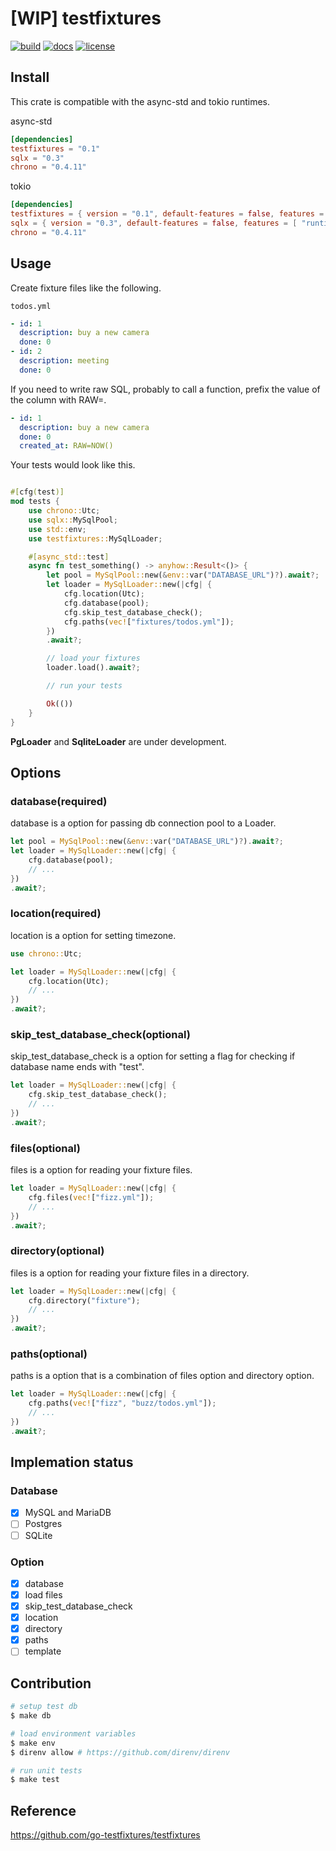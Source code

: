 # [WIP] testfixtures

[![build]](https://github.com/TaKO8Ki/testfixtures/actions) [![docs]](#) [![license]](https://github.com/TaKO8Ki/testfixtures/blob/master/LICENSE) 

[build]: https://img.shields.io/github/workflow/status/TaKO8Ki/testfixtures/CI/master?logo=github
[license]: https://img.shields.io/github/license/TaKO8Ki/testfixtures
[docs]: https://img.shields.io/badge/docs.rs-testfixtures-8da0cb?labelColor=555555&logo=rust

## Install

This crate is compatible with the async-std and tokio runtimes.

async-std

```toml
[dependencies]
testfixtures = "0.1"
sqlx = "0.3"
chrono = "0.4.11"
```

tokio

```toml
[dependencies]
testfixtures = { version = "0.1", default-features = false, features = [ "runtime-tokio" ] }
sqlx = { version = "0.3", default-features = false, features = [ "runtime-tokio", "macros" ] }
chrono = "0.4.11"
```

## Usage

Create fixture files like the following.

`todos.yml`
```yml
- id: 1
  description: buy a new camera
  done: 0
- id: 2
  description: meeting
  done: 0
```

If you need to write raw SQL, probably to call a function, prefix the value of the column with RAW=.

```yml
- id: 1
  description: buy a new camera
  done: 0
  created_at: RAW=NOW()
```

Your tests would look like this.

```rust

#[cfg(test)]
mod tests {
    use chrono::Utc;
    use sqlx::MySqlPool;
    use std::env;
    use testfixtures::MySqlLoader;

    #[async_std::test]
    async fn test_something() -> anyhow::Result<()> {
        let pool = MySqlPool::new(&env::var("DATABASE_URL")?).await?;
        let loader = MySqlLoader::new(|cfg| {
            cfg.location(Utc);
            cfg.database(pool);
            cfg.skip_test_database_check();
            cfg.paths(vec!["fixtures/todos.yml"]);
        })
        .await?;

        // load your fixtures
        loader.load().await?;

        // run your tests

        Ok(())
    }
}

```

**PgLoader** and **SqliteLoader** are under development.

## Options

### database(required)
database is a option for passing db connection pool to a Loader.

```rust
let pool = MySqlPool::new(&env::var("DATABASE_URL")?).await?;
let loader = MySqlLoader::new(|cfg| {
    cfg.database(pool);
    // ...
})
.await?;
```

### location(required)
location is a option for setting timezone.

```rust
use chrono::Utc;

let loader = MySqlLoader::new(|cfg| {
    cfg.location(Utc);
    // ...
})
.await?;
```

### skip_test_database_check(optional)
skip_test_database_check is a option for setting a flag for checking if database name ends with "test".

```rust
let loader = MySqlLoader::new(|cfg| {
    cfg.skip_test_database_check();
    // ...
})
.await?;
```

### files(optional)
files is a option for reading your fixture files.

```rust
let loader = MySqlLoader::new(|cfg| {
    cfg.files(vec!["fizz.yml"]);
    // ...
})
.await?;
```

### directory(optional)
files is a option for reading your fixture files in a directory.

```rust
let loader = MySqlLoader::new(|cfg| {
    cfg.directory("fixture");
    // ...
})
.await?;
```

### paths(optional)
paths is a option that is a combination of files option and directory option.

```rust
let loader = MySqlLoader::new(|cfg| {
    cfg.paths(vec!["fizz", "buzz/todos.yml"]);
    // ...
})
.await?;
```

## Implemation status
### Database
- [x] MySQL and MariaDB
- [ ] Postgres
- [ ] SQLite

### Option
- [x] database
- [x] load files
- [x] skip_test_database_check
- [x] location
- [x] directory
- [x] paths
- [ ] template

## Contribution

```sh
# setup test db
$ make db

# load environment variables
$ make env
$ direnv allow # https://github.com/direnv/direnv

# run unit tests
$ make test
```

## Reference
https://github.com/go-testfixtures/testfixtures
